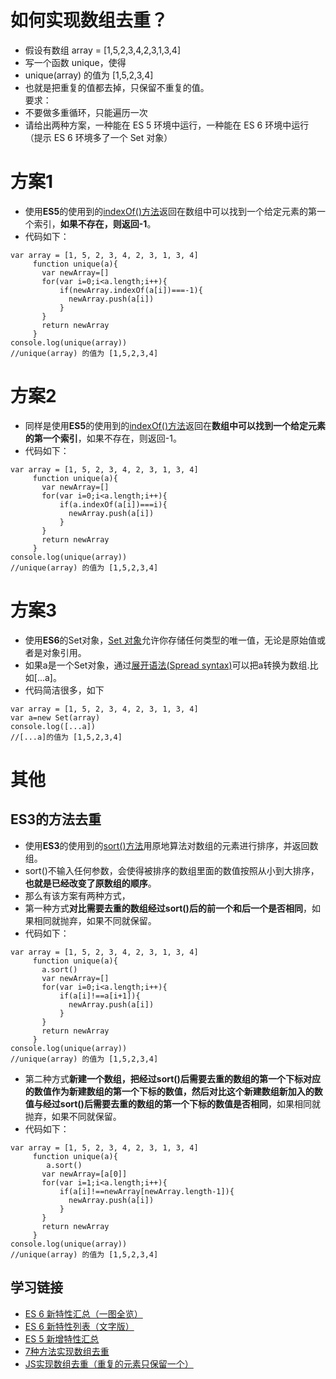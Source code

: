 # 如何实现数组去重？
* 假设有数组 array = [1,5,2,3,4,2,3,1,3,4]  
* 写一个函数 unique，使得  
* unique(array) 的值为 [1,5,2,3,4]  
* 也就是把重复的值都去掉，只保留不重复的值。  
要求：  
* 不要做多重循环，只能遍历一次
* 请给出两种方案，一种能在 ES 5 环境中运行，一种能在 ES 6 环境中运行（提示 ES 6 环境多了一个 Set 对象）
# 方案1
* 使用**ES5**的使用到的[indexOf()方法](https://developer.mozilla.org/zh-CN/docs/Web/JavaScript/Reference/Global_Objects/Array/indexOf)返回在数组中可以找到一个给定元素的第一个索引，**如果不存在，则返回-1**。
* 代码如下：  
```
var array = [1, 5, 2, 3, 4, 2, 3, 1, 3, 4]
     function unique(a){
       var newArray=[]
       for(var i=0;i<a.length;i++){
           if(newArray.indexOf(a[i])===-1){
             newArray.push(a[i])
           }
       }
       return newArray
     }
console.log(unique(array))
//unique(array) 的值为 [1,5,2,3,4]
```
# 方案2
* 同样是使用**ES5**的使用到的[indexOf()方法](https://developer.mozilla.org/zh-CN/docs/Web/JavaScript/Reference/Global_Objects/Array/indexOf)返回在**数组中可以找到一个给定元素的第一个索引**，如果不存在，则返回-1。
* 代码如下： 
```
var array = [1, 5, 2, 3, 4, 2, 3, 1, 3, 4]
     function unique(a){
       var newArray=[]
       for(var i=0;i<a.length;i++){
           if(a.indexOf(a[i])===i){
             newArray.push(a[i])
           }
       }
       return newArray
     }
console.log(unique(array))
//unique(array) 的值为 [1,5,2,3,4]
```
# 方案3
* 使用**ES6**的Set对象，[Set 对象](https://developer.mozilla.org/zh-CN/docs/Web/JavaScript/Reference/Global_Objects/Set)允许你存储任何类型的唯一值，无论是原始值或者是对象引用。
* 如果a是一个Set对象，通过[展开语法(Spread syntax)](https://developer.mozilla.org/zh-CN/docs/Web/JavaScript/Reference/Operators/Spread_syntax)可以把a转换为数组.比如[...a]。
* 代码简洁很多，如下
```
var array = [1, 5, 2, 3, 4, 2, 3, 1, 3, 4]
var a=new Set(array)
console.log([...a])
//[...a]的值为 [1,5,2,3,4]
```
# 其他
## ES3的方法去重
* 使用**ES3**的使用到的[sort()方法](https://developer.mozilla.org/zh-CN/docs/Web/JavaScript/Reference/Global_Objects/Array/sort)用原地算法对数组的元素进行排序，并返回数组。
* sort()不输入任何参数，会使得被排序的数组里面的数值按照从小到大排序，**也就是已经改变了原数组的顺序**。
* 那么有该方案有两种方式，
* 第一种方式**对比需要去重的数组经过sort()后的前一个和后一个是否相同**，如果相同就抛弃，如果不同就保留。
* 代码如下：
```
var array = [1, 5, 2, 3, 4, 2, 3, 1, 3, 4]
     function unique(a){
       a.sort()
       var newArray=[]
       for(var i=0;i<a.length;i++){
           if(a[i]!==a[i+1]){
             newArray.push(a[i])
           }
       }
       return newArray
     }
console.log(unique(array))
//unique(array) 的值为 [1,5,2,3,4]
```
* 第二种方式**新建一个数组，把经过sort()后需要去重的数组的第一个下标对应的数值作为新建数组的第一个下标的数值，然后对比这个新建数组新加入的数值与经过sort()后需要去重的数组的第一个下标的数值是否相同**，如果相同就抛弃，如果不同就保留。
* 代码如下：
```
var array = [1, 5, 2, 3, 4, 2, 3, 1, 3, 4]
     function unique(a){
        a.sort()
       var newArray=[a[0]]
       for(var i=1;i<a.length;i++){
           if(a[i]!==newArray[newArray.length-1]){
             newArray.push(a[i])
           }
       }
       return newArray
     }
console.log(unique(array))
//unique(array) 的值为 [1,5,2,3,4]
```

## 学习链接
* [ES 6 新特性汇总（一图全览）](https://zhuanlan.zhihu.com/p/24570791)  
* [ES 6 新特性列表（文字版）](https://zhuanlan.zhihu.com/p/25272098)  
* [ES 5 新增特性汇总](https://zhuanlan.zhihu.com/p/24336831)  
* [7种方法实现数组去重](https://blog.csdn.net/qappleh/article/details/80242909)
* [JS实现数组去重（重复的元素只保留一个）](https://www.cnblogs.com/jiayuexuan/p/7527055.html)
